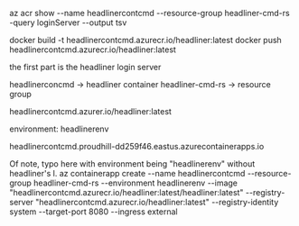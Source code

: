 

az acr show --name headlinercontcmd --resource-group headliner-cmd-rs -query loginServer --output tsv

docker build -t headlinercontcmd.azurecr.io/headliner:latest
docker push headlinercontcmd.azurecr.io/headliner:latest

the first part is the headliner login server

headlinerconcmd -> headliner container
headliner-cmd-rs -> resource group

headlinercontcmd.azurer.io/headliner:latest

environment: headlinerenv

headlinercontcmd.proudhill-dd259f46.eastus.azurecontainerapps.io

 Of note, typo here with environment being "headlinerenv" without headliner's l.
az containerapp create --name headlinercontcmd --resource-group headliner-cmd-rs --environment headlinerenv --image "headlinercontcmd.azurecr.io/headliner:latest/headliner:latest"  --registry-server "headlinercontcmd.azurecr.io/headliner:latest" --registry-identity system --target-port 8080 --ingress external  
